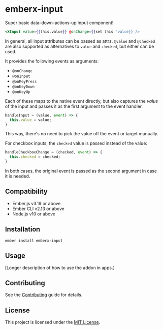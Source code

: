 emberx-input
==============================================================================

Super basic data-down-actions-up input component!

```hbs
<XInput value={{this.value}} @onChange={{set this "value}} />
```

In general, all input attributes can be passed as attrs. `@value` and `@checked`
are also supported as alternatives to `value` and `checked`, but either can be
used.

It provides the following events as arguments:

- `@onChange`
- `@onInput`
- `@onKeyPress`
- `@onKeyDown`
- `@onKeyUp`

Each of these maps to the native event directly, but also captures the _value_
of the input and passes it as the first argument to the event handler.

```js
handleInput = (value, event) => {
  this.value = value;
}
```

This way, there's no need to pick the value off the event or target manually.

For checkbox inputs, the `checked` value is passed instead of the value:

```js
handleCheckboxChange = (checked, event) => {
  this.checked = checked;
}
```

In both cases, the original event is passed as the second argument in case it is
needed.

Compatibility
------------------------------------------------------------------------------

* Ember.js v3.16 or above
* Ember CLI v2.13 or above
* Node.js v10 or above


Installation
------------------------------------------------------------------------------

```
ember install emberx-input
```


Usage
------------------------------------------------------------------------------

[Longer description of how to use the addon in apps.]


Contributing
------------------------------------------------------------------------------

See the [Contributing](CONTRIBUTING.md) guide for details.


License
------------------------------------------------------------------------------

This project is licensed under the [MIT License](LICENSE.md).
